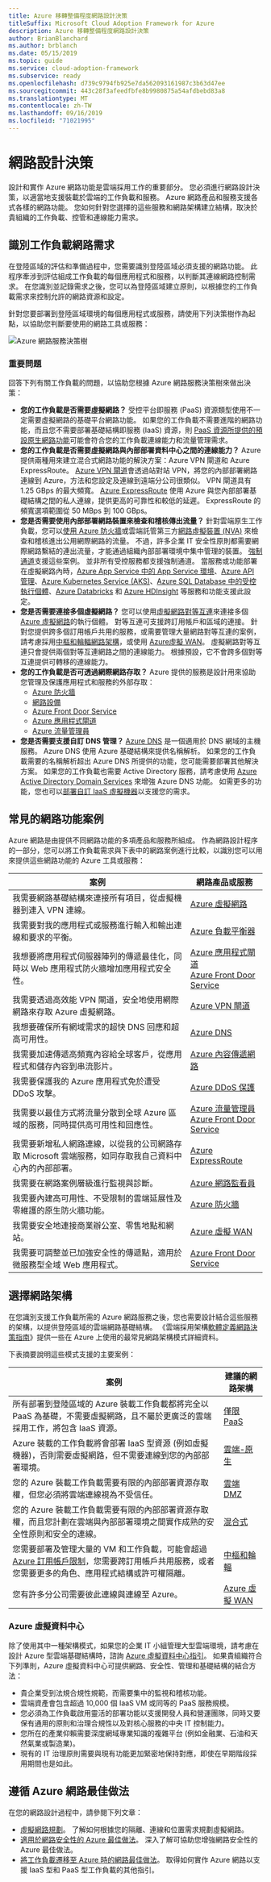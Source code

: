```yaml
---
title: Azure 移轉整備程度網路設計決策
titleSuffix: Microsoft Cloud Adoption Framework for Azure
description: Azure 移轉整備程度網路設計決策
author: BrianBlanchard
ms.author: brblanch
ms.date: 05/15/2019
ms.topic: guide
ms.service: cloud-adoption-framework
ms.subservice: ready
ms.openlocfilehash: d739c9794fb925e7da562093161987c3b63d47ee
ms.sourcegitcommit: 443c28f3afeedfbfe8b9980875a54afdbebd83a8
ms.translationtype: MT
ms.contentlocale: zh-TW
ms.lasthandoff: 09/16/2019
ms.locfileid: "71021995"
---
```

# <a name="networking-design-decisions"></a>網路設計決策

設計和實作 Azure 網路功能是雲端採用工作的重要部分。 您必須進行網路設計決策，以適當地支援裝載於雲端的工作負載和服務。 Azure 網路產品和服務支援各式各樣的網路功能。 您如何針對您選擇的這些服務和網路架構建立結構，取決於貴組織的工作負載、控管和連線能力需求。

## <a name="identify-workload-networking-requirements"></a>識別工作負載網路需求

在登陸區域的評估和準備過程中，您需要識別登陸區域必須支援的網路功能。 此程序牽涉到評估組成工作負載的每個應用程式和服務，以判斷其連線網路控制需求。 在您識別並記錄需求之後，您可以為登陸區域建立原則，以根據您的工作負載需求來控制允許的網路資源和設定。

針對您要部署到登陸區域環境的每個應用程式或服務，請使用下列決策樹作為起點，以協助您判斷要使用的網路工具或服務：

![Azure 網路服務決策樹](../../_images/ready/network-decision-tree.png)

### <a name="key-questions"></a>重要問題

回答下列有關工作負載的問題，以協助您根據 Azure 網路服務決策樹來做出決策：

- **您的工作負載是否需要虛擬網路？** 受控平台即服務 (PaaS) 資源類型使用不一定需要虛擬網路的基礎平台網路功能。 如果您的工作負載不需要進階的網路功能，而且您不需要部署基礎結構即服務 (IaaS) 資源，則 [PaaS 資源所提供的預設原生網路功能](../../decision-guides/software-defined-network/paas-only.md)可能會符合您的工作負載連線能力和流量管理需求。
- **您的工作負載是否需要虛擬網路與內部部署資料中心之間的連線能力？** Azure 提供兩種用來建立混合式網路功能的解決方案：Azure VPN 閘道和 Azure ExpressRoute。 [Azure VPN 閘道](https://docs.microsoft.com/azure/vpn-gateway/vpn-gateway-about-vpngateways)會透過站對站 VPN，將您的內部部署網路連線到 Azure，方法和您設定及連線到遠端分公司很類似。 VPN 閘道具有 1.25 GBps 的最大頻寬。 [Azure ExpressRoute](https://docs.microsoft.com/azure/expressroute/expressroute-introduction) 使用 Azure 與您內部部署基礎結構之間的私人連線，提供更高的可靠性和較低的延遲。 ExpressRoute 的頻寬選項範圍從 50 MBps 到 100 GBps。
- **您是否需要使用內部部署網路裝置來檢查和稽核傳出流量？** 針對雲端原生工作負載，您可以[使用 Azure 防火牆](https://docs.microsoft.com/azure/firewall/overview)或雲端託管第三方[網路虛擬裝置 (NVA)](https://azure.microsoft.com/solutions/network-appliances/) 來檢查和稽核進出公用網際網路的流量。 不過，許多企業 IT 安全性原則都需要網際網路繫結的連出流量，才能通過組織內部部署環境中集中管理的裝置。 [強制通道](https://docs.microsoft.com/azure/virtual-network/virtual-networks-udr-overview)支援這些案例。 並非所有受控服務都支援強制通道。 當服務或功能部署在虛擬網路內時，[Azure App Service 中的 App Service 環境](https://docs.microsoft.com/azure/app-service/environment/intro)、[Azure API 管理](https://docs.microsoft.com/azure/api-management/api-management-key-concepts)、[Azure Kubernetes Service (AKS)](https://docs.microsoft.com/azure/aks/intro-kubernetes)、[Azure SQL Database 中的受控執行個體](https://docs.microsoft.com/azure/sql-database/sql-database-managed-instance-index)、[Azure Databricks](https://docs.microsoft.com/azure/azure-databricks/what-is-azure-databricks) 和 [Azure HDInsight](https://docs.microsoft.com/azure/hdinsight/) 等服務和功能支援此設定。
- **您是否需要連接多個虛擬網路？** 您可以使用[虛擬網路對等互連](https://docs.microsoft.com/azure/virtual-network/virtual-network-peering-overview)來連接多個 [Azure 虛擬網路](https://docs.microsoft.com/azure/virtual-network/virtual-networks-overview)的執行個體。 對等互連可支援跨訂用帳戶和區域的連接。 針對您提供跨多個訂用帳戶共用的服務，或需要管理大量網路對等互連的案例，請考慮採用[中樞和輪輻網路架構](../../decision-guides/software-defined-network/hub-spoke.md)，或使用 [Azure虛擬 WAN](https://docs.microsoft.com/azure/virtual-wan/virtual-wan-about)。 虛擬網路對等互連只會提供兩個對等互連網路之間的連線能力。 根據預設，它不會跨多個對等互連提供可轉移的連線能力。
- **您的工作負載是否可透過網際網路存取？** Azure 提供的服務是設計用來協助您管理及保護應用程式和服務的外部存取：
  - [Azure 防火牆](https://docs.microsoft.com/azure/firewall/overview)
  - [網路設備](https://azure.microsoft.com/solutions/network-appliances/)
  - [Azure Front Door Service](https://docs.microsoft.com/azure/frontdoor/front-door-overview)
  - [Azure 應用程式閘道](https://docs.microsoft.com/azure/application-gateway/)
  - [Azure 流量管理員](https://docs.microsoft.com/azure/traffic-manager/traffic-manager-overview)
- **您是否需要支援自訂 DNS 管理？** [Azure DNS](https://docs.microsoft.com/azure/dns/dns-overview) 是一個適用於 DNS 網域的主機服務。 Azure DNS 使用 Azure 基礎結構來提供名稱解析。 如果您的工作負載需要的名稱解析超出 Azure DNS 所提供的功能，您可能需要部署其他解決方案。 如果您的工作負載也需要 Active Directory 服務，請考慮使用 [Azure Active Directory Domain Services](https://docs.microsoft.com/azure/active-directory-domain-services/overview) 來增強 Azure DNS 功能。 如需更多的功能，您也可以[部署自訂 IaaS 虛擬機器](https://docs.microsoft.com/azure/virtual-network/virtual-networks-name-resolution-for-vms-and-role-instances)以支援您的需求。

## <a name="common-networking-scenarios"></a>常見的網路功能案例

Azure 網路是由提供不同網路功能的多項產品和服務所組成。 作為網路設計程序的一部分，您可以將工作負載需求與下表中的網路案例進行比較，以識別您可以用來提供這些網路功能的 Azure 工具或服務：

<!-- markdownlint-disable MD033 -->

| **案例** | **網路產品或服務** |
| --- | --- |
| 我需要網路基礎結構來連接所有項目，從虛擬機器到連入 VPN 連線。 | [Azure 虛擬網路](https://docs.microsoft.com/azure/virtual-network) |
| 我需要對我的應用程式或服務進行輸入和輸出連線和要求的平衡。 | [Azure 負載平衡器](https://docs.microsoft.com/azure/load-balancer) |
| 我想要將應用程式伺服器陣列的傳遞最佳化，同時以 Web 應用程式防火牆增加應用程式安全性。 | [Azure 應用程式閘道](https://docs.microsoft.com/azure/application-gateway) <br/>[Azure Front Door Service](https://docs.microsoft.com/azure/frontdoor) |
| 我需要透過高效能 VPN 閘道，安全地使用網際網路來存取 Azure 虛擬網路。 | [Azure VPN 閘道](https://docs.microsoft.com/azure/vpn-gateway) |
| 我想要確保所有網域需求的超快 DNS 回應和超高可用性。 | [Azure DNS](https://docs.microsoft.com/azure/dns) |
| 我需要加速傳遞高頻寬內容給全球客戶，從應用程式和儲存內容到串流影片。 | [Azure 內容傳遞網路](https://docs.microsoft.com/azure/cdn) |
| 我需要保護我的 Azure 應用程式免於遭受 DDoS 攻擊。 | [Azure DDoS 保護](https://docs.microsoft.com/azure/virtual-network/ddos-protection-overview) |
| 我需要以最佳方式將流量分散到全球 Azure 區域的服務，同時提供高可用性和回應性。 | [Azure 流量管理員](https://docs.microsoft.com/azure/traffic-manager)<br/>[Azure Front Door Service](https://docs.microsoft.com/azure/frontdoor) |
| 我需要新增私人網路連線，以從我的公司網路存取 Microsoft 雲端服務，如同存取我自己資料中心內的內部部署。 | [Azure ExpressRoute](https://docs.microsoft.com/azure/expressroute) |
| 我需要在網路案例層級進行監視與診斷。 | [Azure 網路監看員](https://docs.microsoft.com/azure/network-watcher) |
| 我需要內建高可用性、不受限制的雲端延展性及零維護的原生防火牆功能。 | [Azure 防火牆](https://docs.microsoft.com/azure/firewall) |
| 我需要安全地連接商業辦公室、零售地點和網站。 | [Azure 虛擬 WAN](https://docs.microsoft.com/azure/virtual-wan) |
| 我需要可調整並已加強安全性的傳遞點，適用於微服務型全域 Web 應用程式。 | [Azure Front Door Service](https://docs.microsoft.com/azure/frontdoor) |

<!-- markdownlint-enable MD033 -->

## <a name="choose-a-networking-architecture"></a>選擇網路架構

在您識別支援工作負載所需的 Azure 網路服務之後，您也需要設計結合這些服務的架構，以提供登陸區域的雲端網路基礎結構。 《雲端採用架構[軟體定義網路決策指南](../../decision-guides/software-defined-network/index.md)》提供一些在 Azure 上使用的最常見網路架構模式詳細資料。

下表摘要說明這些模式支援的主要案例：

| **案例** | **建議的網路架構**
| --- | --- |
| 所有部署到登陸區域的 Azure 裝載工作負載都將完全以 PaaS 為基礎，不需要虛擬網路，且不屬於更廣泛的雲端採用工作，將包含 IaaS 資源。 | [僅限 PaaS](../../decision-guides/software-defined-network/paas-only.md) |
| Azure 裝載的工作負載將會部署 IaaS 型資源 (例如虛擬機器)，否則需要虛擬網路，但不需要連線到您的內部部署環境。 | [雲端-原生](../../decision-guides/software-defined-network/cloud-native.md) |
| 您的 Azure 裝載工作負載需要有限的內部部署資源存取權，但您必須將雲端連線視為不受信任。 | [雲端 DMZ](../../decision-guides/software-defined-network/cloud-dmz.md) |
| 您的 Azure 裝載工作負載需要有限的內部部署資源存取權，而且您計劃在雲端與內部部署環境之間實作成熟的安全性原則和安全的連線。 | [混合式](../../decision-guides/software-defined-network/hybrid.md) |
| 您需要部署及管理大量的 VM 和工作負載，可能會超過 [Azure 訂用帳戶限制](https://docs.microsoft.com/azure/azure-subscription-service-limits)，您需要跨訂用帳戶共用服務，或者您需要更多的角色、應用程式結構或許可權隔離。 | [中樞和輪輻](../../decision-guides/software-defined-network/hub-spoke.md) |
| 您有許多分公司需要彼此連線與連線至 Azure。 | [Azure 虛擬 WAN](https://docs.microsoft.com/azure/virtual-wan/virtual-wan-about) |

### <a name="azure-virtual-datacenter"></a>Azure 虛擬資料中心

除了使用其中一種架構模式，如果您的企業 IT 小組管理大型雲端環境，請考慮在設計 Azure 型雲端基礎結構時，諮詢 [Azure 虛擬資料中心指引](../../reference/vdc.md)。 如果貴組織符合下列準則，Azure 虛擬資料中心可提供網路、安全性、管理和基礎結構的結合方法：

- 貴企業受到法規合規性規範，而需要集中的監視和稽核功能。
- 雲端資產會包含超過 10,000 個 IaaS VM 或同等的 PaaS 服務規模。
- 您必須為工作負載啟用靈活的部署功能以支援開發人員和營運團隊，同時又要保有通用的原則和治理合規性以及對核心服務的中央 IT 控制能力。
- 您所在的產業仰賴需要深度網域專業知識的複雜平台 (例如金融業、石油和天然氣業或製造業)。
- 現有的 IT 治理原則需要與現有功能更加緊密地保持對應，即使在早期階段採用期間也是如此。

## <a name="follow-azure-networking-best-practices"></a>遵循 Azure 網路最佳做法

在您的網路設計過程中，請參閱下列文章：

- [虛擬網路規劃](https://docs.microsoft.com/azure/virtual-network/virtual-network-vnet-plan-design-arm?toc=https://docs.microsoft.com/azure/cloud-adoption-framework/toc.json&bc=https://docs.microsoft.com/azure/cloud-adoption-framework/bread/toc.json)。 了解如何根據您的隔離、連線和位置需求規劃虛擬網路。
- [適用於網路安全性的 Azure 最佳做法](https://docs.microsoft.com/azure/security/azure-security-network-security-best-practices?toc=https://docs.microsoft.com/azure/cloud-adoption-framework/toc.json&bc=https://docs.microsoft.com/azure/cloud-adoption-framework/bread/toc.json)。 深入了解可協助您增強網路安全性的 Azure 最佳做法。
- [將工作負載遷移至 Azure 時的網路最佳做法](https://docs.microsoft.com/azure/migrate/migrate-best-practices-networking?toc=https://docs.microsoft.com/azure/cloud-adoption-framework/toc.json&bc=https://docs.microsoft.com/azure/cloud-adoption-framework/bread/toc.json)。 取得如何實作 Azure 網路以支援 IaaS 型和 PaaS 型工作負載的其他指引。
